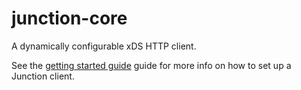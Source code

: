 # junction-core

A dynamically configurable xDS HTTP client.

See the [getting started guide](https://docs.junctionlabs.io/getting-started/rust)
guide for more info on how to set up a Junction client.
